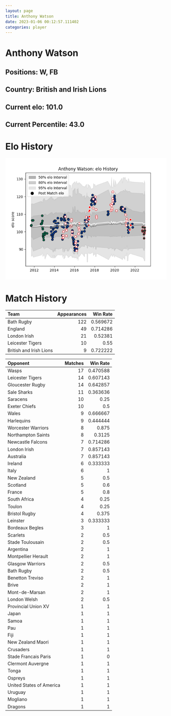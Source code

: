 ```yaml
---  
layout: page  
title: Anthony Watson  
date: 2023-01-06 00:12:57.111402  
categories: player  
---
```

# Anthony Watson

## Positions: W, FB

## Country: British and Irish Lions

## Current elo: 101.0

## Current Percentile: 43.0

# Elo History


![elo history](history_AnthonyWatson.png)
# Match History


| Team                    |   Appearances |   Win Rate |
|:------------------------|--------------:|-----------:|
| Bath Rugby              |           122 |   0.569672 |
| England                 |            49 |   0.714286 |
| London Irish            |            21 |   0.52381  |
| Leicester Tigers        |            10 |   0.55     |
| British and Irish Lions |             9 |   0.722222 |

| Opponent                 |   Matches |   Win Rate |
|:-------------------------|----------:|-----------:|
| Wasps                    |        17 |   0.470588 |
| Leicester Tigers         |        14 |   0.607143 |
| Gloucester Rugby         |        14 |   0.642857 |
| Sale Sharks              |        11 |   0.363636 |
| Saracens                 |        10 |   0.25     |
| Exeter Chiefs            |        10 |   0.5      |
| Wales                    |         9 |   0.666667 |
| Harlequins               |         9 |   0.444444 |
| Worcester Warriors       |         8 |   0.875    |
| Northampton Saints       |         8 |   0.3125   |
| Newcastle Falcons        |         7 |   0.714286 |
| London Irish             |         7 |   0.857143 |
| Australia                |         7 |   0.857143 |
| Ireland                  |         6 |   0.333333 |
| Italy                    |         6 |   1        |
| New Zealand              |         5 |   0.5      |
| Scotland                 |         5 |   0.6      |
| France                   |         5 |   0.8      |
| South Africa             |         4 |   0.25     |
| Toulon                   |         4 |   0.25     |
| Bristol Rugby            |         4 |   0.375    |
| Leinster                 |         3 |   0.333333 |
| Bordeaux Begles          |         3 |   1        |
| Scarlets                 |         2 |   0.5      |
| Stade Toulousain         |         2 |   0.5      |
| Argentina                |         2 |   1        |
| Montpellier Herault      |         2 |   1        |
| Glasgow Warriors         |         2 |   0.5      |
| Bath Rugby               |         2 |   0.5      |
| Benetton Treviso         |         2 |   1        |
| Brive                    |         2 |   1        |
| Mont-de-Marsan           |         2 |   1        |
| London Welsh             |         2 |   0.5      |
| Provincial Union XV      |         1 |   1        |
| Japan                    |         1 |   1        |
| Samoa                    |         1 |   1        |
| Pau                      |         1 |   1        |
| Fiji                     |         1 |   1        |
| New Zealand Maori        |         1 |   1        |
| Crusaders                |         1 |   1        |
| Stade Francais Paris     |         1 |   0        |
| Clermont Auvergne        |         1 |   1        |
| Tonga                    |         1 |   1        |
| Ospreys                  |         1 |   1        |
| United States of America |         1 |   1        |
| Uruguay                  |         1 |   1        |
| Mogliano                 |         1 |   1        |
| Dragons                  |         1 |   1        |